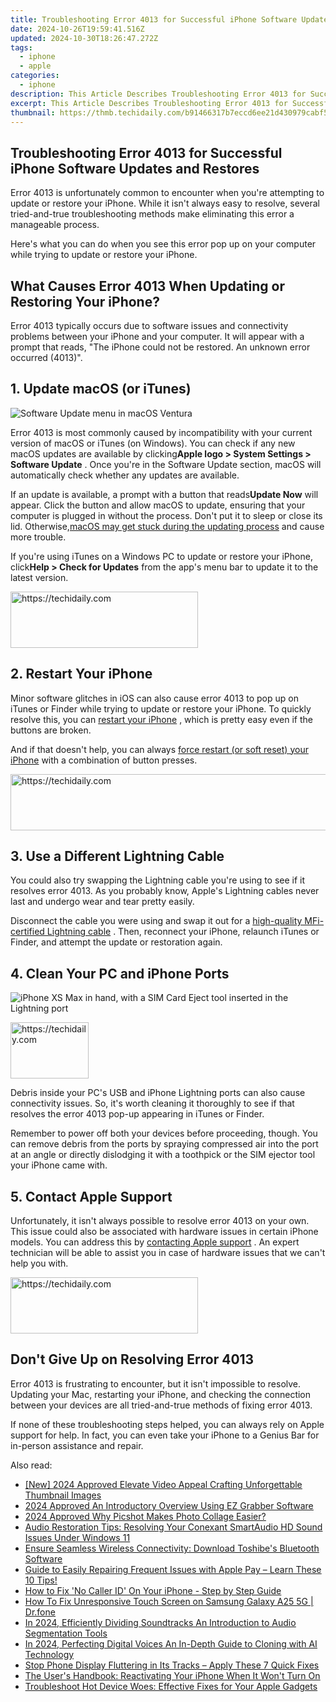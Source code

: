 ```yaml
---
title: Troubleshooting Error 4013 for Successful iPhone Software Updates and Restores
date: 2024-10-26T19:59:41.516Z
updated: 2024-10-30T18:26:47.272Z
tags:
  - iphone
  - apple
categories:
  - iphone
description: This Article Describes Troubleshooting Error 4013 for Successful iPhone Software Updates and Restores
excerpt: This Article Describes Troubleshooting Error 4013 for Successful iPhone Software Updates and Restores
thumbnail: https://thmb.techidaily.com/b91466317b7eccd6ee21d430979cabf5463805ed441067719a242af16768dcd1.jpg
---
```


## Troubleshooting Error 4013 for Successful iPhone Software Updates and Restores

 Error 4013 is unfortunately common to encounter when you're attempting to update or restore your iPhone. While it isn't always easy to resolve, several tried-and-true troubleshooting methods make eliminating this error a manageable process.

 Here's what you can do when you see this error pop up on your computer while trying to update or restore your iPhone.

## What Causes Error 4013 When Updating or Restoring Your iPhone?

 Error 4013 typically occurs due to software issues and connectivity problems between your iPhone and your computer. It will appear with a prompt that reads, "The iPhone could not be restored. An unknown error occurred (4013)".

## 1\. Update macOS (or iTunes)

![Software Update menu in macOS Ventura](https://static1.makeuseofimages.com/wordpress/wp-content/uploads/2023/04/software-update-menu-in-macos-ventura.jpg)

 Error 4013 is most commonly caused by incompatibility with your current version of macOS or iTunes (on Windows). You can check if any new macOS updates are available by clicking**Apple logo > System Settings > Software Update** . Once you're in the Software Update section, macOS will automatically check whether any updates are available.

 If an update is available, a prompt with a button that reads**Update Now** will appear. Click the button and allow macOS to update, ensuring that your computer is plugged in without the process. Don't put it to sleep or close its lid. Otherwise,[macOS may get stuck during the updating process](https://www.makeuseof.com/how-to-fix-macos-update-stuck/) and cause more trouble.

 If you're using iTunes on a Windows PC to update or restore your iPhone, click**Help > Check for Updates** from the app's menu bar to update it to the latest version.

<!-- affiliate ads begin -->
<a href="https://aligracehair.sjv.io/c/5597632/1915865/19272" target="_top" id="1915865">
  <img src="//a.impactradius-go.com/display-ad/19272-1915865" border="0" alt="https://techidaily.com" width="300" height="90"/>
</a>
<img height="0" width="0" src="https://aligracehair.sjv.io/i/5597632/1915865/19272" style="position:absolute;visibility:hidden;" border="0" />
<!-- affiliate ads end -->

## 2\. Restart Your iPhone

 Minor software glitches in iOS can also cause error 4013 to pop up on iTunes or Finder while trying to update or restore your iPhone. To quickly resolve this, you can [restart your iPhone](http://www.makeuseof.com/how-to-restart-any-iphone-even-if-the-buttons-are-broken/) , which is pretty easy even if the buttons are broken.

 And if that doesn't help, you can always [force restart (or soft reset) your iPhone](http://www.makeuseof.com/iphone-soft-reset/) with a combination of button presses.

<!-- affiliate ads begin -->
<a href="https://aligracehair.sjv.io/c/5597632/2087267/19272" target="_top" id="2087267">
  <img src="//a.impactradius-go.com/display-ad/19272-2087267" border="0" alt="https://techidaily.com" width="728" height="90"/>
</a>
<img height="0" width="0" src="https://aligracehair.sjv.io/i/5597632/2087267/19272" style="position:absolute;visibility:hidden;" border="0" />
<!-- affiliate ads end -->

## 3\. Use a Different Lightning Cable

 You could also try swapping the Lightning cable you're using to see if it resolves error 4013\. As you probably know, Apple's Lightning cables never last and undergo wear and tear pretty easily.

 Disconnect the cable you were using and swap it out for a [high-quality MFi-certified Lightning cable](https://www.makeuseof.com/tag/5-great-lightning-cables-charge-iphone-ipad/) . Then, reconnect your iPhone, relaunch iTunes or Finder, and attempt the update or restoration again.

## 4\. Clean Your PC and iPhone Ports

![iPhone XS Max in hand, with a SIM Card Eject tool inserted in the Lightning port](https://static1.makeuseofimages.com/wordpress/wp-content/uploads/2023/07/apple-iphone-xs-max-lightning-port-sim-card-eject-tool.JPG)

<!-- affiliate ads begin -->
<a href="https://25home.pxf.io/c/5597632/2148637/16836" target="_top" id="2148637">
  <img src="//a.impactradius-go.com/display-ad/16836-2148637" border="0" alt="https://techidaily.com" width="125" height="90"/>
</a>
<img height="0" width="0" src="https://25home.pxf.io/i/5597632/2148637/16836" style="position:absolute;visibility:hidden;" border="0" />
<!-- affiliate ads end -->

 Debris inside your PC's USB and iPhone Lightning ports can also cause connectivity issues. So, it's worth cleaning it thoroughly to see if that resolves the error 4013 pop-up appearing in iTunes or Finder.

 Remember to power off both your devices before proceeding, though. You can remove debris from the ports by spraying compressed air into the port at an angle or directly dislodging it with a toothpick or the SIM ejector tool your iPhone came with.

## 5\. Contact Apple Support

 Unfortunately, it isn't always possible to resolve error 4013 on your own. This issue could also be associated with hardware issues in certain iPhone models. You can address this by [contacting Apple support](https://www.makeuseof.com/how-to-get-iphone-support-apple-support-app/) . An expert technician will be able to assist you in case of hardware issues that we can't help you with.

<!-- affiliate ads begin -->
<a href="https://25home.pxf.io/c/5597632/2148645/16836" target="_top" id="2148645">
  <img src="//a.impactradius-go.com/display-ad/16836-2148645" border="0" alt="https://techidaily.com" width="300" height="90"/>
</a>
<img height="0" width="0" src="https://25home.pxf.io/i/5597632/2148645/16836" style="position:absolute;visibility:hidden;" border="0" />
<!-- affiliate ads end -->

## Don't Give Up on Resolving Error 4013

 Error 4013 is frustrating to encounter, but it isn't impossible to resolve. Updating your Mac, restarting your iPhone, and checking the connection between your devices are all tried-and-true methods of fixing error 4013.

 If none of these troubleshooting steps helped, you can always rely on Apple support for help. In fact, you can even take your iPhone to a Genius Bar for in-person assistance and repair.

<ins class="adsbygoogle"
     style="display:block"
     data-ad-format="autorelaxed"
     data-ad-client="ca-pub-7571918770474297"
     data-ad-slot="1223367746"></ins>

<ins class="adsbygoogle"
     style="display:block"
     data-ad-client="ca-pub-7571918770474297"
     data-ad-slot="8358498916"
     data-ad-format="auto"
     data-full-width-responsive="true"></ins>

<span class="atpl-alsoreadstyle">Also read:</span>
<div><ul>
<li><a href="https://facebook-video-share.techidaily.com/new-2024-approved-elevate-video-appeal-crafting-unforgettable-thumbnail-images/"><u>[New] 2024 Approved Elevate Video Appeal Crafting Unforgettable Thumbnail Images</u></a></li>
<li><a href="https://screen-video-capture.techidaily.com/2024-approved-an-introductory-overview-using-ez-grabber-software/"><u>2024 Approved An Introductory Overview Using EZ Grabber Software</u></a></li>
<li><a href="https://extra-guidance.techidaily.com/2024-approved-why-picshot-makes-photo-collage-easier/"><u>2024 Approved Why Picshot Makes Photo Collage Easier?</u></a></li>
<li><a href="https://sound-issues.techidaily.com/audio-restoration-tips-resolving-your-conexant-smartaudio-hd-sound-issues-under-windows-11/"><u>Audio Restoration Tips: Resolving Your Conexant SmartAudio HD Sound Issues Under Windows 11</u></a></li>
<li><a href="https://win-amazing.techidaily.com/ensure-seamless-wireless-connectivity-download-toshibes-bluetooth-software/"><u>Ensure Seamless Wireless Connectivity: Download Toshibe's Bluetooth Software</u></a></li>
<li><a href="https://fox-that.techidaily.com/guide-to-easily-repairing-frequent-issues-with-apple-pay-learn-these-10-tips/"><u>Guide to Easily Repairing Frequent Issues with Apple Pay – Learn These 10 Tips!</u></a></li>
<li><a href="https://fox-that.techidaily.com/how-to-fix-no-caller-id-on-your-iphone-step-by-step-guide/"><u>How to Fix 'No Caller ID' On Your iPhone - Step by Step Guide</u></a></li>
<li><a href="https://fix-guide.techidaily.com/how-to-fix-unresponsive-touch-screen-on-samsung-galaxy-a25-5g-drfone-by-drfone-fix-android-problems-fix-android-problems/"><u>How To Fix Unresponsive Touch Screen on Samsung Galaxy A25 5G | Dr.fone</u></a></li>
<li><a href="https://voice-adjusting.techidaily.com/in-2024-efficiently-dividing-soundtracks-an-introduction-to-audio-segmentation-tools/"><u>In 2024, Efficiently Dividing Soundtracks An Introduction to Audio Segmentation Tools</u></a></li>
<li><a href="https://voice-adjusting.techidaily.com/in-2024-perfecting-digital-voices-an-in-depth-guide-to-cloning-with-ai-technology/"><u>In 2024, Perfecting Digital Voices An In-Depth Guide to Cloning with AI Technology</u></a></li>
<li><a href="https://fox-that.techidaily.com/1721448825568-stop-phone-display-fluttering-in-its-tracks-apply-these-7-quick-fixes/"><u>Stop Phone Display Fluttering in Its Tracks – Apply These 7 Quick Fixes</u></a></li>
<li><a href="https://fox-that.techidaily.com/the-users-handbook-reactivating-your-iphone-when-it-wont-turn-on/"><u>The User's Handbook: Reactivating Your iPhone When It Won't Turn On</u></a></li>
<li><a href="https://fox-that.techidaily.com/troubleshoot-hot-device-woes-effective-fixes-for-your-apple-gadgets/"><u>Troubleshoot Hot Device Woes: Effective Fixes for Your Apple Gadgets</u></a></li>
</ul></div>

